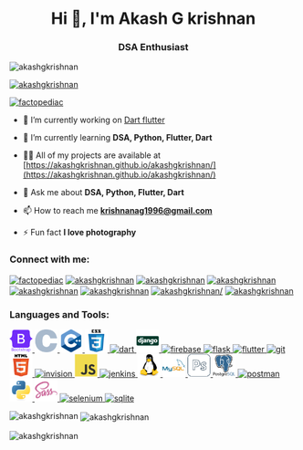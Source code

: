 <h1 align="center">Hi 👋, I'm Akash G krishnan</h1>
<h3 align="center">DSA Enthusiast</h3>

<p align="left"> <img src="https://komarev.com/ghpvc/?username=akashgkrishnan&label=Profile%20views&color=0e75b6&style=flat" alt="akashgkrishnan" /> </p>

<p align="left"> <a href="https://github.com/ryo-ma/github-profile-trophy"><img src="https://github-profile-trophy.vercel.app/?username=akashgkrishnan" alt="akashgkrishnan" /></a> </p>

<p align="left"> <a href="https://twitter.com/factopediac" target="blank"><img src="https://img.shields.io/twitter/follow/factopediac?logo=twitter&style=for-the-badge" alt="factopediac" /></a> </p>

- 🔭 I’m currently working on [Dart flutter](https://github.com/akashgkrishnan/Dart)

- 🌱 I’m currently learning **DSA, Python, Flutter, Dart**

- 👨‍💻 All of my projects are available at [https://akashgkrishnan.github.io/akashgkrishnan/](https://akashgkrishnan.github.io/akashgkrishnan/)

- 💬 Ask me about **DSA, Python, Flutter, Dart**

- 📫 How to reach me **krishnanag1996@gmail.com**

- ⚡ Fun fact **I love photography**

<h3 align="left">Connect with me:</h3>
<p align="left">
<a href="https://twitter.com/factopediac" target="blank"><img align="center" src="https://cdn.jsdelivr.net/npm/simple-icons@3.0.1/icons/twitter.svg" alt="factopediac" height="30" width="40" /></a>
<a href="https://linkedin.com/in/akashgkrishnan" target="blank"><img align="center" src="https://cdn.jsdelivr.net/npm/simple-icons@3.0.1/icons/linkedin.svg" alt="akashgkrishnan" height="30" width="40" /></a>
<a href="https://instagram.com/akashgkrishnan" target="blank"><img align="center" src="https://cdn.jsdelivr.net/npm/simple-icons@3.0.1/icons/instagram.svg" alt="akashgkrishnan" height="30" width="40" /></a>
<a href="https://www.codechef.com/users/akashgkrishnan" target="blank"><img align="center" src="https://cdn.jsdelivr.net/npm/simple-icons@3.1.0/icons/codechef.svg" alt="akashgkrishnan" height="30" width="40" /></a>
<a href="https://www.hackerrank.com/akashgkrishnan" target="blank"><img align="center" src="https://cdn.jsdelivr.net/npm/simple-icons@3.0.1/icons/hackerrank.svg" alt="akashgkrishnan" height="30" width="40" /></a>
<a href="https://codeforces.com/profile/akashgkrishnan" target="blank"><img align="center" src="https://cdn.jsdelivr.net/npm/simple-icons@3.0.1/icons/codeforces.svg" alt="akashgkrishnan" height="30" width="40" /></a>
<a href="https://www.leetcode.com/akashgkrishnan/" target="blank"><img align="center" src="https://cdn.jsdelivr.net/npm/simple-icons@3.0.1/icons/leetcode.svg" alt="akashgkrishnan/" height="30" width="40" /></a>
<a href="https://auth.geeksforgeeks.org/user/akashgkrishnan" target="blank"><img align="center" src="https://cdn.jsdelivr.net/npm/simple-icons@3.0.1/icons/geeksforgeeks.svg" alt="akashgkrishnan" height="30" width="40" /></a>
</p>

<h3 align="left">Languages and Tools:</h3>
<p align="left"> <a href="https://getbootstrap.com" target="_blank"> <img src="https://raw.githubusercontent.com/devicons/devicon/master/icons/bootstrap/bootstrap-plain-wordmark.svg" alt="bootstrap" width="40" height="40"/> </a> <a href="https://www.cprogramming.com/" target="_blank"> <img src="https://raw.githubusercontent.com/devicons/devicon/master/icons/c/c-original.svg" alt="c" width="40" height="40"/> </a> <a href="https://www.w3schools.com/cpp/" target="_blank"> <img src="https://raw.githubusercontent.com/devicons/devicon/master/icons/cplusplus/cplusplus-original.svg" alt="cplusplus" width="40" height="40"/> </a> <a href="https://www.w3schools.com/css/" target="_blank"> <img src="https://raw.githubusercontent.com/devicons/devicon/master/icons/css3/css3-original-wordmark.svg" alt="css3" width="40" height="40"/> </a> <a href="https://dart.dev" target="_blank"> <img src="https://www.vectorlogo.zone/logos/dartlang/dartlang-icon.svg" alt="dart" width="40" height="40"/> </a> <a href="https://www.djangoproject.com/" target="_blank"> <img src="https://raw.githubusercontent.com/devicons/devicon/master/icons/django/django-original.svg" alt="django" width="40" height="40"/> </a> <a href="https://firebase.google.com/" target="_blank"> <img src="https://www.vectorlogo.zone/logos/firebase/firebase-icon.svg" alt="firebase" width="40" height="40"/> </a> <a href="https://flask.palletsprojects.com/" target="_blank"> <img src="https://www.vectorlogo.zone/logos/pocoo_flask/pocoo_flask-icon.svg" alt="flask" width="40" height="40"/> </a> <a href="https://flutter.dev" target="_blank"> <img src="https://www.vectorlogo.zone/logos/flutterio/flutterio-icon.svg" alt="flutter" width="40" height="40"/> </a> <a href="https://git-scm.com/" target="_blank"> <img src="https://www.vectorlogo.zone/logos/git-scm/git-scm-icon.svg" alt="git" width="40" height="40"/> </a> <a href="https://www.w3.org/html/" target="_blank"> <img src="https://raw.githubusercontent.com/devicons/devicon/master/icons/html5/html5-original-wordmark.svg" alt="html5" width="40" height="40"/> </a> <a href="https://www.invisionapp.com/" target="_blank"> <img src="https://www.vectorlogo.zone/logos/invisionapp/invisionapp-icon.svg" alt="invision" width="40" height="40"/> </a> <a href="https://developer.mozilla.org/en-US/docs/Web/JavaScript" target="_blank"> <img src="https://raw.githubusercontent.com/devicons/devicon/master/icons/javascript/javascript-original.svg" alt="javascript" width="40" height="40"/> </a> <a href="https://www.jenkins.io" target="_blank"> <img src="https://www.vectorlogo.zone/logos/jenkins/jenkins-icon.svg" alt="jenkins" width="40" height="40"/> </a> <a href="https://www.linux.org/" target="_blank"> <img src="https://raw.githubusercontent.com/devicons/devicon/master/icons/linux/linux-original.svg" alt="linux" width="40" height="40"/> </a> <a href="https://www.mysql.com/" target="_blank"> <img src="https://raw.githubusercontent.com/devicons/devicon/master/icons/mysql/mysql-original-wordmark.svg" alt="mysql" width="40" height="40"/> </a> <a href="https://www.photoshop.com/en" target="_blank"> <img src="https://raw.githubusercontent.com/devicons/devicon/master/icons/photoshop/photoshop-line.svg" alt="photoshop" width="40" height="40"/> </a> <a href="https://www.postgresql.org" target="_blank"> <img src="https://raw.githubusercontent.com/devicons/devicon/master/icons/postgresql/postgresql-original-wordmark.svg" alt="postgresql" width="40" height="40"/> </a> <a href="https://postman.com" target="_blank"> <img src="https://www.vectorlogo.zone/logos/getpostman/getpostman-icon.svg" alt="postman" width="40" height="40"/> </a> <a href="https://www.python.org" target="_blank"> <img src="https://raw.githubusercontent.com/devicons/devicon/master/icons/python/python-original.svg" alt="python" width="40" height="40"/> </a> <a href="https://sass-lang.com" target="_blank"> <img src="https://raw.githubusercontent.com/devicons/devicon/master/icons/sass/sass-original.svg" alt="sass" width="40" height="40"/> </a> <a href="https://www.selenium.dev" target="_blank"> <img src="https://raw.githubusercontent.com/detain/svg-logos/780f25886640cef088af994181646db2f6b1a3f8/svg/selenium-logo.svg" alt="selenium" width="40" height="40"/> </a> <a href="https://www.sqlite.org/" target="_blank"> <img src="https://www.vectorlogo.zone/logos/sqlite/sqlite-icon.svg" alt="sqlite" width="40" height="40"/> </a> </p>

<p><img align="left" src="https://github-readme-stats.vercel.app/api/top-langs?username=akashgkrishnan&show_icons=true&locale=en&layout=compact" alt="akashgkrishnan" /></p>

<p>&nbsp;<img align="center" src="https://github-readme-stats.vercel.app/api?username=akashgkrishnan&show_icons=true&locale=en" alt="akashgkrishnan" /></p>

<p><img align="center" src="https://github-readme-streak-stats.herokuapp.com/?user=akashgkrishnan&" alt="akashgkrishnan" /></p>
